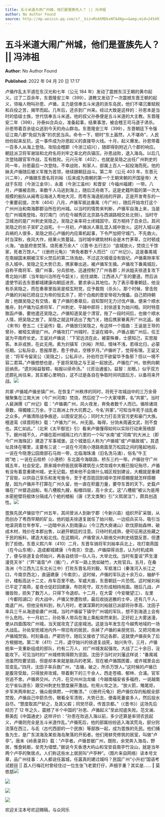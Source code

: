 ```yaml
---
title: 五斗米道大闹广州城，他们是疍族先人？ || 冯沛祖
author: No Author Found
source: http://mp.weixin.qq.com/s?__biz=MzA5MDkxNTA4Ng==&amp;mid=2454912163&amp;idx=1&amp;sn=e28d1a83d80f5f032168005b4442c06d&amp;chksm=87a234c2b0d5bdd448c1f1f990fb757083f5041d525f33db55d5e3235e5d061867e871ac8b43#rd
---
```


# 五斗米道大闹广州城，他们是疍族先人？ || 冯沛祖

**Author:** No Author Found

**Published:** 2022 年 04 月 20 日 17:17

卢循作乱太平道在东汉光和七年（公元 184 年）发动了震撼东汉王朝的黄巾起义。过了二百余年，东晋隆安三年（399），道教又发动了一次震撼东晋王朝的起义，领袖人物叫孙恩、卢循，主力是信奉五斗米道的浙东岛民，他们不堪沉重赋税和兵役之苦，揭竿而起。几年后，还杀到广州来。经过大致是这样的：孙恩本是当时的低级士族，世代信奉五斗米道。他的叔父孙泰便是五斗米道的大主教。东晋隆安二年（398），孙泰纠合兵众，准备起事，结果事泄，被会稽王司马道子诱杀。孙恩带着百余徒众逃到今天的舟山群岛。东晋隆安三年（399），东晋朝廷下令强征江南八郡“免奴为客”的农民当兵。命令一下，顿时“东土嚣然，人不堪命”，人民纷纷起来反抗，这一事件成为孙恩起义的直接导火线。十月，起义爆发。孙恩带着一百多人从海上登陆，攻陷会稽郡（今浙江绍兴），随即得到附近八个郡的响应。朝廷派卫将军谢琰和北府名将刘牢之率北府兵镇压。孙恩战败，退入海岛。以后几次登陆跟官军作战，互有胜败。元兴元年（402），也就是吴隐之出任广州刺史的同一年，孙恩最后一次登陆，不幸战败，和家人、部属上百人一起投海而死。他的妹夫卢循随后被义军推为首领，继续跟朝廷战斗。第二年（公元 403 年，东晋元兴二年），卢循跟东晋名将刘裕（后来成为南朝的第一个王朝宋朝的开国皇帝）大战于东阳（今浙江金华）、永嘉（今浙江温州）和晋安（今福州福建）一带。八月，卢循被击败，率数千人马逃到海上，随后泛舟南下。这是史籍所载的第一次大规模的船队从闽粤沿海进入粤地大河，而粤东海道航线的开辟，正是开发粤东的一个重要前提。次年（404）八月，卢循军抵达番禺（今广州），随后开始攻打这个广州州治和南海郡郡治所在的州城。以当时的情势来判断，卢循军自海上来，当是在广州城南登陆，攻打南门（约在今越秀区北京路与西湖路相交处北侧）。当时守卫城池的是广州刺史吴隐之。吴隐之亲率将士闭城固守。双方相持了百余日。其间吴隐之的长子吴旷之战死。十一月初，卢循派人乘乱混入城中放火。这时入城以避兵祸的人很多，吴隐之担心卢循的内应乘机起事，下令严加把守城门，不先救火。时当深秋，夜风大作，结果火势蔓延，当时城中建筑材料全是木竹茅草，立时顿成火海，“由是府舍焚荡，烧死者万余人”（《晋书·五行志》）“逾城放火，焚烧三千馀家，死者万馀人。”（《册府元龟》）“奔免者数千人而已”（《广州记》）。这是番禺城在南越国末期被汉军火焚后的第二场浩劫，不过这次城墙没有毁圮。卢循乘隙率军杀入城中。吴隐之见大势已去，携家眷出逃，被卢循军生擒。卢循攻下番禺城后，自称平南将军、摄广州事，分兵掠地，迅速控制了广州各郡；并派姐夫徐道复攻下粤北始兴郡（当年始兴治所在今韶关），扼住湖南、江西进入广东的要道。然后派遣使节前去东晋都城建康向朝廷进贡，要求承认其地位。为了表示尊重朝廷，他没有杀吴隐之，而在奏章里指吴是桓玄附党，应予裁戮（杀头）。那个时候，曾击败卢循的刘裕已把自立为帝的恒玄杀了，把个白痴的晋安帝视为傀儡，自己把持朝政；他跟吴隐之有交情，看了卢循的奏章后，自知暂时无力讨伐卢循，便来个顺水推舟，封卢循为征虏将军、广州刺史、平越中郎将；封徐道复为始兴相。同时特意致函卢循，要他遣还吴隐之。卢循知道吴是个清官，拖了一段时间后，也做个顺水人情，把吴隐之放了。吴隐之就这样逃出了鬼门关，随后携家眷离开广州北返。据《宋书》卷五二《王诞传》载，卢循放归吴隐之，有这样一个插曲：王诞是王导的曾孙，被桓玄谪徙广州。卢循攻打广州城时，王诞在城中。卢循占据广州后，任王诞为平南府长史。王诞对卢循说：“下官远流在此，被蒙殊眷，士感知己，实思报答。本非戎旅，在此无用。素为刘镇军（刘裕）所知，情味不浅，若得北归，必蒙任期。公私际会，思报厚恩，愈于停此，空移岁月。”卢循听了，觉得有理。王诞又说：“将军令留吴公（吴隐之），公私非计。孙伯符岂不欲留华予鱼邪？但以一境不容二君耳。”卢循想想也是，于是将吴隐之与王诞一起放还。卢循在广州，依例向朝廷纳贡。“遗刘裕益智粽，裕报以续命汤。”（《资治通鉴》。益智：龙眼。）似乎双方还颇礼尚往来，其实都心里明白，这不过是各自在争取时间巩固后方，以备将来开战。![](https://mmbiz.qpic.cn/mmbiz_gif/Ljib4So7yuWjnFia69jicZcGVDH8nmlymk6Wwrw1jjJHsX3zbw0bXbyzwxRlEgcfuuld5XW0TSW6iaMw0XL07WXl9A/640?wx_fmt=gif)

共冢·卢循城卢循坐镇广州，在恢复广州秩序的同时，将死于攻城战中的三万余骨殖聚集在江南大洲（今广州河南）焚烧，然后挖了一个大冢埋葬，名“共冢”。当时人裴渊撰《广州记》载：“卢循袭广州，风火夜发，奔免者数千人而已。循除诸烧骨数，得髑髅三万余，于江南洲上作大坑葬之。今名‘共冢’。”可知当年死于战乱者之众多。卢循清除战争痕迹，以图安定民心；同时大力打击贪官污吏和豪门大族。檀道鸾《续晋阳秋》载：“卢循为广州，州无面。每得，分饷未周遍文武，则不食也。其仁如此。”（北宋《太平御览》引）看来卢循懂得如何以实际行动来笼络部下。据州城不久，卢循在距州城隔江约六里的一个叫“水南”或“河南”的大洲上（即今广州海珠区）建造了军事城堡。这个城堡后人称为“卢循城”或“卢循故城”。其遗址具体在哪里，主要有三说：一说在今河南小港路南面至万松园之间的隆起地段，一说在今晓港公园南部石马岗一带，北临海珠涌（旧名洗马涌），俗名“牛王岗”地；一说在云桂桥（小港桥）东北面今海联路、桥东三约一带。卢循驻守广州城五年，社会安定。原来城中府衙民居等建筑在火焚攻城中大概已毁圮殆尽，卢循有没有着意重建州城，史无记载。想来他不会搞什么城区规划建设，大概就是重建了官衙，以供自己享乐和发号施令，至于老百姓回到城中怎样搭棚屋就怎样搭棚屋，因为卢循并不打算在广州久留，他一直在积蓄力量，要夺东晋的天下。史载卢循在广州督造战船，有八槽舰九艘，船楼四层，高十余丈。这“八槽舰”被认为是用水密舱壁将舰体分隔成八个舱的楼船（唐《艺文类聚》引“义熙居注”），颇具创造性。![](https://mmbiz.qpic.cn/mmbiz_jpg/PJWG74pLsMbdicTqfXIYc6DMaDZpgLYC9z5iaHXkE0Gz89aWKqvlfauTUjV0jMb1gxABwsfZt27xeRH11ghscuicA/640)

疍族先民卢循驻守广州五年，其间曾派人到新宁郡（今新兴县）组织开矿采银，从而创办了粤西早期的矿业。他的姐夫徐道复就任了始兴相，一边招兵买马，吸引当地溪洞青壮年参军，一边暗中派人到南康山（今江西大庾诸山）砍伐原始森林，破成木材，贱价在本郡出售，以避开朝廷的注意。只待时机成熟，便可征用这些藏之于民的板料，建造大船北伐。在这期间，卢循曾派人联络交州刺史结盟反晋，但遭到了拒绝。东晋义熙六年（410）二月，东晋车骑将军刘裕率兵北上，攻打南燕国（在今山东境），造成都城建康（今南京）空虚。卢循探得消息，认为时机成熟了，便与徐道复会师始兴，再各自统领一队人马，大举北伐。当时有童谣“芦生漫漫竞天半”〔“芦”谐音“卢（循）”〕，卢军一路上势如破竹，大败官兵。五月，在桑洛洲（今江西九江东北长江中）打败东晋名将刘毅，军抵淮口（秦淮河入长江之口，今南京西北），直逼建康（今南京）。这时候，卢循的军队达十余万众，舳舻千计，楼船高达十二丈，舟车百里不绝。军威大振，东晋朝廷一片恐慌。这时候刘裕已平定了南燕，星夜仓促赶回建康，布防死守。双方形成相持局面。随后几战，卢循皆败，损失了数万人，只得下令退却。十二月，在大雷（今安徽望江）、左里（今鄱阳湖口）的大战中，卢循又惨遭败绩，最后收拢逃散的士卒，还有几千人，南退广州。但他没有料到，秋八月时，老谋深算的刘裕就已派部将孙季高、沈田子率兵三千从海道偷袭广州城，当时卢循留下镇守广州城的军队，想不到海道上会有什么危险。十一月初二，孙处等人带兵在海上乘船突然来到，正好赶上大雾迷漫，便从四面围攻广州城，当天就攻克了这座城池。这是当年发生在今越秀地域的一场大战乱。孙处安抚城池内外一带旧有的居民，杀掉了卢循的亲朋党羽，又把河南洲卢循城焚毁。时刻备战，严密防守。随后又接收了邻近各郡，这就使卢循丧失了后方根据地。第二年（411）二月，退守始兴的徐道复战死，始兴失守。三月，卢循统率一支重新组成的部队，约有二万人，对广州城发起强攻。大战了二十余日，没能攻下。可见当时的广州城修筑得颇为坚固。沈田子当时对刘藩这样说：“番禺城池虽然险要坚固，但是却本来就是敌兵的老窝，现在被卢循围困着，或许城里会出现变乱。”四月，沈田子率兵救广州，“击循，破之，所杀万馀人。”这时候的卢循已是腹背受敌，只得放弃攻城，带着剩下的三千余人，西走苍梧、郁林、合浦。官军穷追不舍。卢循奔交州。六月，在交州州治龙编（今越南福安省多福府，一说越南北宁省仙游东）跟交州刺史杜慧度展开激战。杜用火攻之法，“放火箭，雉尾炬，步军夹两岸射之，循众舰俱燃，一时散溃。”（《册府元龟》）把卢循仅存的船舰全部焚毁，卢循自己中箭负伤，眼看全军溃败，大势已去，便毒死妻妾多人，然后投水自尽。“慧度取其尸斩之，及其父嘏；同党尽获，传首京都。”（《晋书》）这场先后经历了 12 年之久，震撼了半个中国的“孙恩、卢循起义”至此彻底失败。范文澜、蔡美彪《中国通史》这样评价：“孙恩在败逃入海以前，多少还算是率领农民起义，卢循则完全是五斗米道作乱。”卢循死后，他的部属纷纷逃入海滨荒岛，部分则流落在西江，与氐（古代西部的一个民族）等部族一起，成为疍族的先民。他们捕鱼为生，是广东滨海及某些海岛聚落的开拓者。他们用蚌壳修筑的居室，叫做“卢亭”。唐末《岭表录异》载：“卢亭者。卢循昔据广州，既败，余党奔入海岛，野居，惟食蚝蛎，垒壳为墙壁。”据说今天香港大屿山和宝安县南亭竹没山，就是当年两个卢亭的聚居点。人们称这些水上居民叫“卢亭种”。（图片来自网络）读本号文章，品广州往事：人人都说任嚣城，任嚣真的建过城吗？民国广州“小升初”国语考试题目 || 荔人行梅花村曾经住过一位生张飞老窦打仔，声细手重？其实是…… ‖ 莫依慈![](https://mmbiz.qpic.cn/mmbiz_jpg/PJWG74pLsMbdicTqfXIYc6DMaDZpgLYC9DdSrSTn2VT6DXDgKcLlz2uNPL7OX4HM69UfjQtB8g2tcwpPZ9ytmZA/640)

![](https://mmbiz.qpic.cn/mmbiz_gif/Ljib4So7yuWjnFia69jicZcGVDH8nmlymk6Wwrw1jjJHsX3zbw0bXbyzwxRlEgcfuuld5XW0TSW6iaMw0XL07WXl9A/640?wx_fmt=gif)

![](https://mmbiz.qpic.cn/mmbiz_gif/Ljib4So7yuWjnFia69jicZcGVDH8nmlymk6Wwrw1jjJHsX3zbw0bXbyzwxRlEgcfuuld5XW0TSW6iaMw0XL07WXl9A/640?wx_fmt=gif)

![](https://mmbiz.qpic.cn/mmbiz_jpg/PJWG74pLsMbdicTqfXIYc6DMaDZpgLYC9XibUyDeRhkjPiccTEyRJCN7YicybuIwyyRH68aBk8sVTVxEWpUdiaxF5AA/640)

欢迎关注本号欢迎赐稿，与众同乐
